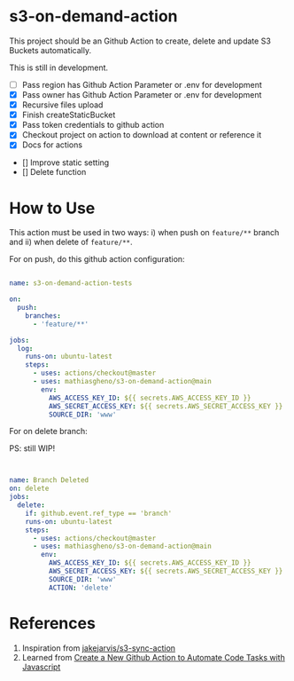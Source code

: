 # s3-on-demand-action

This project should be an Github Action to create, delete and update S3 Buckets automatically.

This is still in development.

- [ ] Pass region has Github Action Parameter or .env for development
- [x] Pass owner has Github Action Parameter or .env for development
- [x] Recursive files upload
- [x] Finish createStaticBucket
- [x] Pass token credentials to github action
- [x] Checkout project on action to download at content or reference it
- [x] Docs for actions
- [] Improve static setting
- [] Delete function

# How to Use

This action must be used in two ways: i) when push on `feature/**` branch and ii) when delete of `feature/**`.

For on push, do this github action configuration: 

```yaml

name: s3-on-demand-action-tests

on:
  push:
    branches:
      - 'feature/**'

jobs:
  log:
    runs-on: ubuntu-latest
    steps:
      - uses: actions/checkout@master
      - uses: mathiasgheno/s3-on-demand-action@main
        env:
          AWS_ACCESS_KEY_ID: ${{ secrets.AWS_ACCESS_KEY_ID }}
          AWS_SECRET_ACCESS_KEY: ${{ secrets.AWS_SECRET_ACCESS_KEY }}
          SOURCE_DIR: 'www'

```

For on delete branch: 

PS: still WIP!

```yaml


name: Branch Deleted
on: delete
jobs:
  delete:
    if: github.event.ref_type == 'branch'
    runs-on: ubuntu-latest
    steps:
      - uses: actions/checkout@master
      - uses: mathiasgheno/s3-on-demand-action@main
        env:
          AWS_ACCESS_KEY_ID: ${{ secrets.AWS_ACCESS_KEY_ID }}
          AWS_SECRET_ACCESS_KEY: ${{ secrets.AWS_SECRET_ACCESS_KEY }}
          SOURCE_DIR: 'www'
          ACTION: 'delete'
```

# References

1. Inspiration from [jakejarvis/s3-sync-action](https://github.com/jakejarvis/s3-sync-action)
2. Learned from [Create a New Github Action to Automate Code Tasks with Javascript](https://egghead.io/courses/create-a-new-github-action-to-automate-code-tasks-with-javascript-f1e9)
